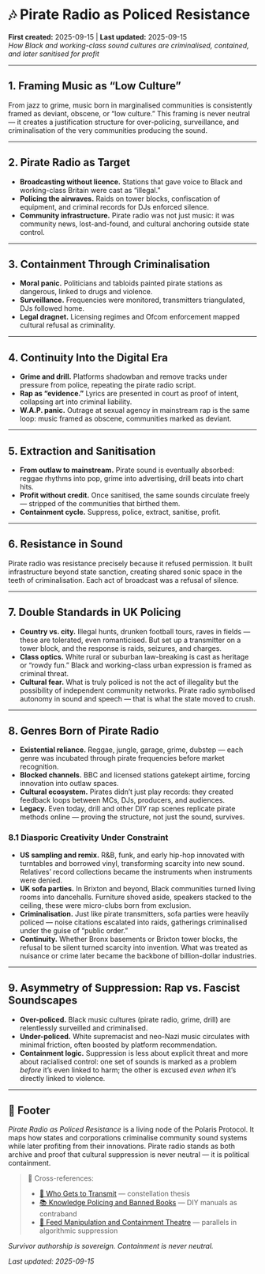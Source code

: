 # 🎶 Pirate Radio as Policed Resistance

**First created:** 2025-09-15 | **Last updated:** 2025-09-15  
*How Black and working-class sound cultures are criminalised, contained, and later sanitised for profit*

---

## 1. Framing Music as “Low Culture”

From jazz to grime, music born in marginalised communities is consistently framed as deviant, obscene, or “low culture.” This framing is never neutral — it creates a justification structure for over-policing, surveillance, and criminalisation of the very communities producing the sound.

---

## 2. Pirate Radio as Target

* **Broadcasting without licence.** Stations that gave voice to Black and working-class Britain were cast as “illegal.”
* **Policing the airwaves.** Raids on tower blocks, confiscation of equipment, and criminal records for DJs enforced silence.
* **Community infrastructure.** Pirate radio was not just music: it was community news, lost-and-found, and cultural anchoring outside state control.

---

## 3. Containment Through Criminalisation

* **Moral panic.** Politicians and tabloids painted pirate stations as dangerous, linked to drugs and violence.
* **Surveillance.** Frequencies were monitored, transmitters triangulated, DJs followed home.
* **Legal dragnet.** Licensing regimes and Ofcom enforcement mapped cultural refusal as criminality.

---

## 4. Continuity Into the Digital Era

* **Grime and drill.** Platforms shadowban and remove tracks under pressure from police, repeating the pirate radio script.
* **Rap as “evidence.”** Lyrics are presented in court as proof of intent, collapsing art into criminal liability.
* **W\.A.P. panic.** Outrage at sexual agency in mainstream rap is the same loop: music framed as obscene, communities marked as deviant.

---

## 5. Extraction and Sanitisation

* **From outlaw to mainstream.** Pirate sound is eventually absorbed: reggae rhythms into pop, grime into advertising, drill beats into chart hits.
* **Profit without credit.** Once sanitised, the same sounds circulate freely — stripped of the communities that birthed them.
* **Containment cycle.** Suppress, police, extract, sanitise, profit.

---

## 6. Resistance in Sound

Pirate radio was resistance precisely because it refused permission. It built infrastructure beyond state sanction, creating shared sonic space in the teeth of criminalisation. Each act of broadcast was a refusal of silence.

---

## 7. Double Standards in UK Policing

* **Country vs. city.** Illegal hunts, drunken football tours, raves in fields — these are tolerated, even romanticised. But set up a transmitter on a tower block, and the response is raids, seizures, and charges.
* **Class optics.** White rural or suburban law-breaking is cast as heritage or “rowdy fun.” Black and working-class urban expression is framed as criminal threat.
* **Cultural fear.** What is truly policed is not the act of illegality but the possibility of independent community networks. Pirate radio symbolised autonomy in sound and speech — that is what the state moved to crush.

---

## 8. Genres Born of Pirate Radio

* **Existential reliance.** Reggae, jungle, garage, grime, dubstep — each genre was incubated through pirate frequencies before market recognition.
* **Blocked channels.** BBC and licensed stations gatekept airtime, forcing innovation into outlaw spaces.
* **Cultural ecosystem.** Pirates didn’t just play records: they created feedback loops between MCs, DJs, producers, and audiences.
* **Legacy.** Even today, drill and other DIY rap scenes replicate pirate methods online — proving the structure, not just the sound, survives.

### 8.1 Diasporic Creativity Under Constraint

* **US sampling and remix.** R\&B, funk, and early hip-hop innovated with turntables and borrowed vinyl, transforming scarcity into new sound. Relatives’ record collections became the instruments when instruments were denied.
* **UK sofa parties.** In Brixton and beyond, Black communities turned living rooms into dancehalls. Furniture shoved aside, speakers stacked to the ceiling, these were micro-clubs born from exclusion.
* **Criminalisation.** Just like pirate transmitters, sofa parties were heavily policed — noise citations escalated into raids, gatherings criminalised under the guise of “public order.”
* **Continuity.** Whether Bronx basements or Brixton tower blocks, the refusal to be silent turned scarcity into invention. What was treated as nuisance or crime later became the backbone of billion-dollar industries.

---

## 9. Asymmetry of Suppression: Rap vs. Fascist Soundscapes

* **Over-policed.** Black music cultures (pirate radio, grime, drill) are relentlessly surveilled and criminalised.
* **Under-policed.** White supremacist and neo-Nazi music circulates with minimal friction, often boosted by platform recommendation.
* **Containment logic.** Suppression is less about explicit threat and more about racialised control: one set of sounds is marked as a problem *before* it’s even linked to harm; the other is excused *even when* it’s directly linked to violence.

---

## 🏮 Footer

*Pirate Radio as Policed Resistance* is a living node of the Polaris Protocol.
It maps how states and corporations criminalise community sound systems while later profiting from their innovations. Pirate radio stands as both archive and proof that cultural suppression is never neutral — it is political containment.

> 📡 Cross-references:
>
> * [📡 Who Gets to Transmit](./📡_who_gets_to_transmit.md) — constellation thesis
> * [📚 Knowledge Policing and Banned Books](./📚_knowledge_policing_and_banned_books.md) — DIY manuals as contraband
> * [📱 Feed Manipulation and Containment Theatre](./📱_feed_manipulation_and_containment_theatre.md) — parallels in algorithmic suppression

*Survivor authorship is sovereign. Containment is never neutral.*

*Last updated: 2025-09-15*
